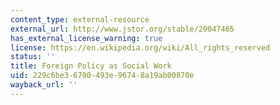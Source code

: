 ```yaml
---
content_type: external-resource
external_url: http://www.jstor.org/stable/20047465
has_external_license_warning: true
license: https://en.wikipedia.org/wiki/All_rights_reserved
status: ''
title: Foreign Policy as Social Work
uid: 229c6be3-6790-493e-9674-8a19ab00870e
wayback_url: ''
---
```

